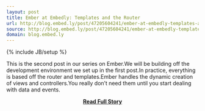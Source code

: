 ```yaml
---
layout: post
title: Ember at Embedly: Templates and the Router
url: http://blog.embed.ly/post/47205604241/ember-at-embedly-templates-and-the-router
source: http://blog.embed.ly/post/47205604241/ember-at-embedly-templates-and-the-router
domain: blog.embed.ly
---
```

{% include JB/setup %}<p>This is the second post in our series on Ember.We will be building off the development environment we set up in the first post.In practice, everything is based off the router and templates.Ember handles the dynamic creation of views and controllers.You really don’t need them until you start dealing with data and events.</p>
<center><p><a href="http://blog.embed.ly/post/47205604241/ember-at-embedly-templates-and-the-router" style='padding:25px; font-sze:18px; font-weight: bold;'>Read Full Story</a></p></center>
